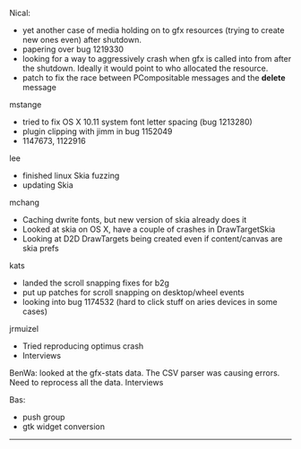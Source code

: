 Nical:
* yet another case of media holding on to gfx resources (trying to create new ones even) after shutdown.
* papering over bug 1219330
* looking for a way to aggressively crash when gfx is called into from after the shutdown. Ideally it would point to who allocated the resource.
* patch to fix the race between PCompositable messages and the __delete__ message



mstange
* tried to fix OS X 10.11 system font letter spacing (bug 1213280)
* plugin clipping with jimm in bug 1152049
* 1147673, 1122916



lee
* finished linux Skia fuzzing
* updating Skia



mchang
* Caching dwrite fonts, but new version of skia already does it
* Looked at skia on OS X, have a couple of crashes in DrawTargetSkia
* Looking at D2D DrawTargets being created even if content/canvas are skia prefs



kats
* landed the scroll snapping fixes for b2g
* put up patches for scroll snapping on desktop/wheel events
* looking into bug 1174532 (hard to click stuff on aries devices in some cases)



jrmuizel
* Tried reproducing optimus crash
* Interviews



BenWa:
        looked at the gfx-stats data. The CSV parser was causing errors. Need to reprocess all the data.
        Interviews



Bas:
* push group
* gtk widget conversion

________________


